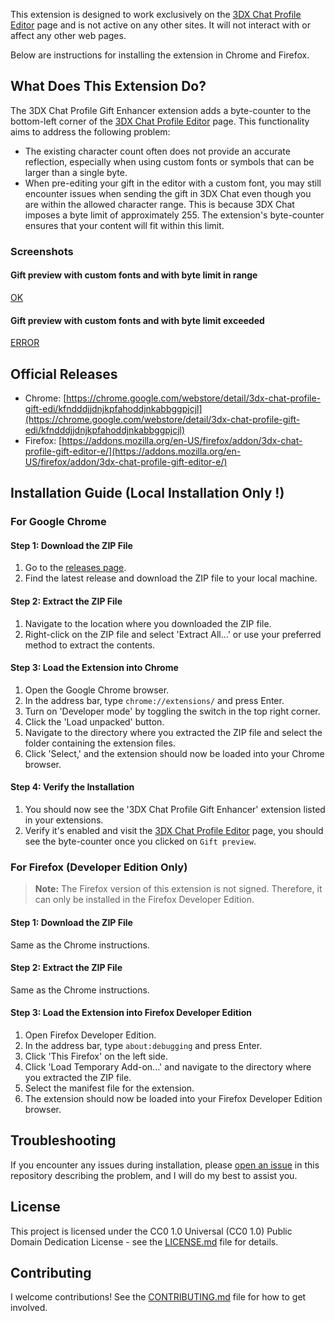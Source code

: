 This extension is designed to work exclusively on the [3DX Chat Profile Editor](https://status.3dxchat.net/profile-editor) page and is not active on any other sites. It will not interact with or affect any other web pages.

Below are instructions for installing the extension in Chrome and Firefox.

## What Does This Extension Do?

The 3DX Chat Profile Gift Enhancer extension adds a byte-counter to the bottom-left corner of the [3DX Chat Profile Editor](https://status.3dxchat.net/profile-editor) page. This functionality aims to address the following problem:

-   The existing character count often does not provide an accurate reflection, especially when using custom fonts or symbols that can be larger than a single byte.
-   When pre-editing your gift in the editor with a custom font, you may still encounter issues when sending the gift in 3DX Chat even though you are within the allowed character range. This is because 3DX Chat imposes a byte limit of approximately 255. The extension's byte-counter ensures that your content will fit within this limit.

### Screenshots

#### Gift preview with custom fonts and with byte limit in range

[OK](./demo/Screenshot%20-%20OK.jpg)

#### Gift preview with custom fonts and with byte limit exceeded

[ERROR](./demo/Screenshot%20-%20NOT%20OK.jpg)

## Official Releases

-   Chrome: [https://chrome.google.com/webstore/detail/3dx-chat-profile-gift-edi/kfndddjjdnjkpfahoddjnkabbggpjcjl](https://chrome.google.com/webstore/detail/3dx-chat-profile-gift-edi/kfndddjjdnjkpfahoddjnkabbggpjcjl)
-   Firefox: [https://addons.mozilla.org/en-US/firefox/addon/3dx-chat-profile-gift-editor-e/](https://addons.mozilla.org/en-US/firefox/addon/3dx-chat-profile-gift-editor-e/)

## Installation Guide (Local Installation Only !)

### For Google Chrome

#### Step 1: Download the ZIP File

1. Go to the [releases page](https://github.com/PixelNini/3dx-chat-profile-gift-enhancer/releases).
2. Find the latest release and download the ZIP file to your local machine.

#### Step 2: Extract the ZIP File

1. Navigate to the location where you downloaded the ZIP file.
2. Right-click on the ZIP file and select 'Extract All...' or use your preferred method to extract the contents.

#### Step 3: Load the Extension into Chrome

1. Open the Google Chrome browser.
2. In the address bar, type `chrome://extensions/` and press Enter.
3. Turn on 'Developer mode' by toggling the switch in the top right corner.
4. Click the 'Load unpacked' button.
5. Navigate to the directory where you extracted the ZIP file and select the folder containing the extension files.
6. Click 'Select,' and the extension should now be loaded into your Chrome browser.

#### Step 4: Verify the Installation

1. You should now see the '3DX Chat Profile Gift Enhancer' extension listed in your extensions.
2. Verify it's enabled and visit the [3DX Chat Profile Editor](https://status.3dxchat.net/profile-editor) page, you should see the byte-counter once you clicked on `Gift preview`.

### For Firefox (Developer Edition Only)

> **Note:** The Firefox version of this extension is not signed. Therefore, it can only be installed in the Firefox Developer Edition.

#### Step 1: Download the ZIP File

Same as the Chrome instructions.

#### Step 2: Extract the ZIP File

Same as the Chrome instructions.

#### Step 3: Load the Extension into Firefox Developer Edition

1. Open Firefox Developer Edition.
2. In the address bar, type `about:debugging` and press Enter.
3. Click 'This Firefox' on the left side.
4. Click 'Load Temporary Add-on...' and navigate to the directory where you extracted the ZIP file.
5. Select the manifest file for the extension.
6. The extension should now be loaded into your Firefox Developer Edition browser.

## Troubleshooting

If you encounter any issues during installation, please [open an issue](https://github.com/PixelNini/3dx-chat-profile-gift-enhancer/issues) in this repository describing the problem, and I will do my best to assist you.

## License

This project is licensed under the CC0 1.0 Universal (CC0 1.0) Public Domain Dedication License - see the [LICENSE.md](LICENSE.md) file for details.

## Contributing

I welcome contributions! See the [CONTRIBUTING.md](CONTRIBUTING.md) file for how to get involved.
